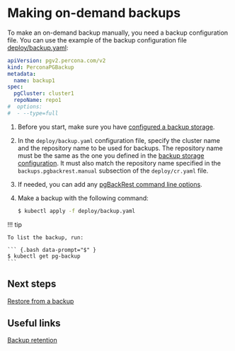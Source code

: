 # Making on-demand backups

To make an on-demand backup manually, you need a backup configuration file. You can use the example of the backup configuration file [deploy/backup.yaml](https://github.com/percona/percona-postgresql-operator/blob/main/deploy/backup.yaml):

```yaml
apiVersion: pgv2.percona.com/v2
kind: PerconaPGBackup
metadata:
  name: backup1
spec:
  pgCluster: cluster1
  repoName: repo1
#  options:
#  - --type=full
```


1. Before you start, make sure you have [configured a backup storage](backups-storage.md).
2. In the `deploy/backup.yaml` configuration file, specify the cluster name and the repository name to be used for backups. The repository name must be the same as the one you defined in the [backup storage configuration](backups-storage.md). It must also match the repository name specified in the `backups.pgbackrest.manual` subsection of the `deploy/cr.yaml` file.
3. If needed, you can add any 
[pgBackRest command line options](https://pgbackrest.org/configuration.html).

4. Make a backup with the following command:

    ``` {.bash data-prompt="$" }
    $ kubectl apply -f deploy/backup.yaml
    ```

!!! tip

    To list the backup, run:

    ``` {.bash data-prompt="$" }
    $ kubectl get pg-backup
    ```  
    
## Next steps

[Restore from a backup](backups-restore.md)

## Useful links

[Backup retention](backup-retention.md)
